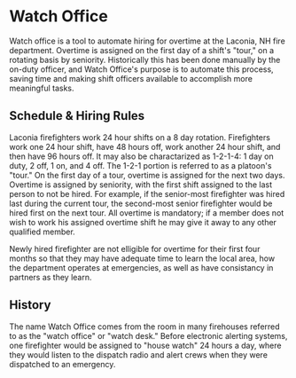 # Watch Office

Watch office is a tool to automate hiring for overtime at the Laconia, NH fire department. Overtime is assigned on the first day of a shift's "tour," on a rotating basis by seniority. Historically this has been done manually by the on-duty officer, and Watch Office's purpose is to automate this process, saving time and making shift officers available to accomplish more meaningful tasks.


## Schedule & Hiring Rules
Laconia firefighters work 24 hour shifts on a 8 day rotation. Firefighters work one 24 hour shift, have 48 hours off, work another 24 hour shift, and then have 96 hours off. It may also be charactarized as 1-2-1-4: 1 day on duty, 2 off, 1 on, and 4 off. The 1-2-1 portion is referred to as a platoon's "tour." On the first day of a tour, overtime is assigned for the next two days. Overtime is assigned by seniority, with the first shift assigned to the last person to not be hired. For example, if the senior-most firefighter was hired last during the current tour, the second-most senior firefighter would be hired first on the next tour. All overtime is mandatory; if a member does not wish to work his assigned overtime shift he may give it away to any other qualified member.

Newly hired firefighter are not elligible for overtime for their first four months so that they may have adequate time to learn the local area, how the department operates at emergencies, as well as have consistancy in partners as they learn.



## History

The name Watch Office comes from the room in many firehouses referred to as the "watch office" or "watch desk." Before electronic alerting systems, one firefighter would be assigned to "house watch" 24 hours a day, where they would listen to the dispatch radio and alert crews when they were dispatched to an emergency.  
